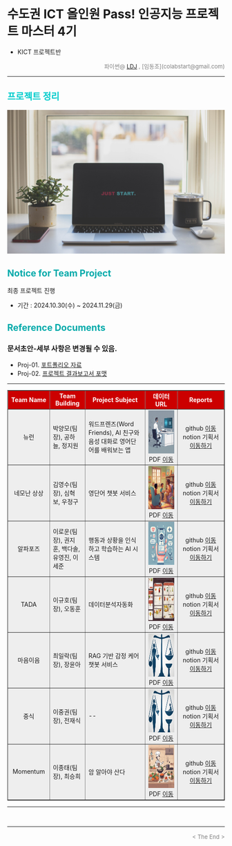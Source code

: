 
# 수도권 ICT 올인원 Pass! 인공지능 프로젝트 마스터 4기
* KICT 프로젝트반

<div align='right'>
	<font size=2 color='gray'>파이썬@ <font color='blue'>
	   <a href='https://www.facebook.com/dongjo.lim.7'>LDJ</a>
	</font>, [임동조](colabstart@gmail.com)</font></div>
<hr>

<h2><font color="#00CCCC"><b> 프로젝트 정리 </b></font></h2>

<img src="./images/just_start.jpg">

## <font color='#00AAAA'>Notice for Team Project</font>

최종 프로젝트 진행
* 기간 : 2024.10.30(수) ~ 2024.11.29(금) <br>

## <font color='#00AAAA'>Reference Documents</font>

### 문서초안-세부 사항은 변경될 수 있음.
- Proj-01. [포트폴리오 자료      ][proj-01]
- Proj-02. [프로젝트 결과보고서 포맷   ][proj-02]

[proj-01]:  ./docu/Goorm10_프로젝트보고서_포맷_OOO팀.docx "Go proj-01"
[proj-02]:  ./docu/팀별프로젝트수행_결과작성양식_kdigital.pptx "Go proj-02"

<hr>

<div align="left">
<table border=1 bgcolor="#EEEEEE">
	<tr bgcolor="#CC0000">
		<td width="100">
		<div align="center"><font color="#FFFFFF"><b>Team Name</b></font></div>
		</td>
		<td width="100">
		<div align="center"><font color="#FFFFFF"><b>Team Building</b></font></div>
		</td>
		<td width="300">
		<div align="center"><font color="#FFFFFF"><b>Project Subject</b></font></div>
		</td>
		<td width="150">
		<div align="center"><font color="#FFFFFF"><b>데이터 URL</b></font></div>
		<td width="200">
		<div align="center"><font color="#FFFFFF"><b>Reports</b></font></div>
		</td>
	</tr>
	<tr>
		<td>
		<div align="center"> 뉴런 </b> </div>
		</td>
		<td>
			<div align="left"> 박양모(팀장), 공하늘, 정지원 </div>
		</td>
		<td>
			<div align="left"> 워드프렌즈(Word Friends), AI 친구와 음성 대화로 영어단어를 배워보는 앱 </div>
		</td>
		<td>
			<div align="center"> <a href="">
			<img src='images/teamlogo_DrI.png' width=200 height=100  alt="---"></a> 
			PDF <a href="https://ldjwj.github.io/Goorm_2024_ICT234_allinOne/04_Project_Fourth/last_reports/Team_NewLearn_last_V10.pdf"> 이동 </a>			
			</div>
		</td>
	   <td>
		   <div align="center"> github  <a href=""> 이동  </a></div>
		   <div align="center"> notion 기획서 <a href="https://common-soy-74d.notion.site/135fb2cff9d780dda9f1df123b209702?pvs=4"> 이동하기 </a> </div>
		</td>
	</tr>
	<tr>
		<td>
			<div align="center"> 네모난 상상 </b> </div>
	    </td>
		<td>
		    <div align="left"> 김영수(팀장), 심혁보, 우정구 </div>
		</td>
		<td>
			<div align="left"> 영단어 챗봇 서비스 </div>
		</td>
		<td>
			<div align="center"> <a href="">
			<img src='images/team_logo_dro.png' width=200 height=100  alt="---"></a> 
			PDF <a href="https://ldjwj.github.io/Goorm_2024_ICT234_allinOne/04_Project_Fourth/last_reports/Team_네모난상상_last_V11.pdf"> 이동 </a>			
			</div>
		</td>
	   <td>
		   <div align="center"> github  <a href=""> 이동  </a></div>
		   <div align="center"> notion 기획서 <a href="https://charming-surf-7d8.notion.site/Team-Project-13f5165f8bf0800e9b15dbbe0837f925"> 이동하기 </a> </div>
		   <div align="center"> </div>
		</td>
	</tr>
	<tr>
		<td>
		<div align="center"> 알파포즈 </b> </div>
		</td>
		<td>
			<div align="left"> 이로운(팀장), 권지훈, 백다솔, 유영진, 이세준 </div>
		</td>
		<td>
			<div align="left"> 행동과 상황을 인식하고 학습하는 AI 시스템 </div>
		</td>
		<td>
			<div align="center"> <a href="">
			<img src='images/teamLogo_healthMate.png' width=200 height=100  alt="---"></a> 
			PDF <a href="https://ldjwj.github.io/Goorm_2024_ICT234_allinOne/04_Project_Fourth/last_reports/Team_a-pose_last_V10.pdf"> 이동 </a>			
			</div>
		</td>
	   <td>
		   <div align="center"> github  <a href=""> 이동  </a></div>
		   <div align="center"> notion 기획서 <a href="https://common-dinosaur-0d0.notion.site/pose-135d67be8ba480558cbaca134d9dce8d"> 이동하기 </a> </div>
		   <div align="center"> </div>
		</td>
	</tr>
	<tr>
		<td>
		<div align="center"> TADA </b> </div>
		</td>
		<td>
			<div align="left"> 이규호(팀장), 오동훈 </div>
		</td>
		<td>
			<div align="left"> 데이터분석자동화  </div>
		</td>
		<td>
			<div align="center"> <a href="">
			<img src='images/team_logo_snapx.png' width=200 height=100  alt="---"></a> 
			PDF <a href="https://ldjwj.github.io/Goorm_2024_ICT234_allinOne/04_Project_Fourth/last_reports/"> 이동 </a>			
			</div>
		</td>
	   <td>
		   <div align="center"> github  <a href=""> 이동  </a></div>
		   <div align="center"> notion 기획서 <a href="https://snaiws.notion.site/13de112dcaa580ed812ef01d3e74b890?pvs=4"> 이동하기 </a> </div>
		   <div align="center"> </div>
		</td>
	<tr>
		<td>
		<div align="center"> 마음이음 </b> </div>
		</td>
		<td>
			<div align="left"> 최일락(팀장), 장윤아</div>
		</td>
		<td>
			<div align="left"> RAG 기반 감정 케어 챗봇 서비스 </div>
		</td>
		<td>
			<div align="center"> <a href="">
			<img src='images/logo_DocForge.png' width=200 height=100  alt="---"></a> 
			PDF <a href="https://ldjwj.github.io/Goorm_2024_ICT234_allinOne/04_Project_Fourth/last_reports/Team_마음이음_last_V10.pdf"> 이동 </a>			
			</div>
		</td>
	   <td>
		   <div align="center"> github  <a href=""> 이동  </a></div>
			<div align="center"> notion 기획서 <a href="https://beryl-phlox-3a4.notion.site/AI-13a7de1677de800bbacde75d1cfe762d?pvs=4"> 이동하기 </a> </div>
		</td>
	</tr>
	<tr>
		<td>
		<div align="center"> 중식 </b> </div>
		</td>
		<td>
			<div align="left"> 이중권(팀장), 전재식</div>
		</td>
		<td>
			<div align="left"> --  </div>
		</td>
		<td>
			<div align="center"> <a href="">
			<img src='images/logo_DocForge.png' width=200 height=100  alt="---"></a> 
			PDF <a href="https://ldjwj.github.io/Goorm_2024_ICT234_allinOne/04_Project_Fourth/last_reports/"> 이동 </a>			
			</div>
		</td>
	   <td>
		   <div align="center"> github  <a href=""> 이동  </a></div>
			<div align="center"> notion 기획서 <a href="https://www.notion.so/145e21014c0b80e5b15bc02c235701e9?pvs=4"> 이동하기 </a> </div>
		</td>
	</tr>
	<tr>
		<td>
		<div align="center"> Momentum </b> </div>
		</td>
		<td>
			<div align="left"> 이종태(팀장), 최승희 </div>
		</td>
		<td>
			<div align="left"> 암 알아야 산다 </div>
		</td>
		<td>
			<div align="center"> <a href="">
			<img src='images/teamlogo_pAlk.png' width=200 height=100  alt="---"></a> 
			PDF <a href="https://ldjwj.github.io/Goorm_2024_ICT23_allinOne/03_Project_Third/last_reports/"> 이동 </a>			
			</div>
		</td>
	   <td>
		   <div align="center"> github  <a href=""> 이동  </a></div>
		   <div align="center"> notion 기획서 <a href="--"> 이동하기 </a> </div>
		</td>
	</tr>
</table>
</div>
<hr>

<br>
<hr>
<div align='right'><font size=2 color='gray'> &lt; The End &gt; </font></div>

